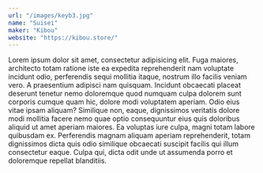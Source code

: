 ```yaml
---
url: "/images/keyb3.jpg"
name: "Suisei"
maker: "Kibou"
website: "https://kibou.store/"
---
```


Lorem ipsum dolor sit amet, consectetur adipisicing elit. Fuga maiores, architecto totam ratione iste ea expedita reprehenderit nam voluptate incidunt odio, perferendis sequi mollitia itaque, nostrum illo facilis veniam vero.
A praesentium adipisci nam quisquam. Incidunt obcaecati placeat deserunt tenetur nemo doloremque quod numquam culpa dolorem sunt corporis cumque quam hic, dolore modi voluptatem aperiam. Odio eius vitae ipsam aliquam?
Similique non, eaque, dignissimos veritatis dolore modi mollitia facere nemo quae optio consequuntur eius quis doloribus aliquid ut amet aperiam maiores. Ea voluptas iure culpa, magni totam labore quibusdam ex.
Perferendis magnam aliquam aperiam reprehenderit, totam dignissimos dicta quis odio similique obcaecati suscipit facilis qui illum consectetur eaque. Culpa qui, dicta odit unde ut assumenda porro et doloremque repellat blanditiis.